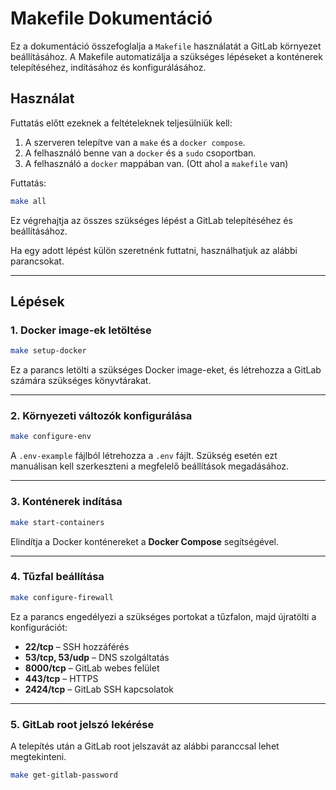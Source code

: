 # Makefile Dokumentáció

Ez a dokumentáció összefoglalja a `Makefile` használatát a GitLab környezet beállításához. A Makefile automatizálja a szükséges lépéseket a konténerek telepítéséhez, indításához és konfigurálásához.

## Használat

Futtatás előtt ezeknek a feltételeknek teljesülniük kell:

1. A szerveren telepítve van a `make` és a `docker compose`.
2. A felhasználó benne van a `docker` és a `sudo` csoportban.
3. A felhasználó a `docker` mappában van. (Ott ahol a `makefile` van)

Futtatás:

```bash
make all
```

Ez végrehajtja az összes szükséges lépést a GitLab telepítéséhez és beállításához.

Ha egy adott lépést külön szeretnénk futtatni, használhatjuk az alábbi parancsokat.

---

## Lépések

### 1. Docker image-ek letöltése

```bash
make setup-docker
```

Ez a parancs letölti a szükséges Docker image-eket, és létrehozza a GitLab számára szükséges könyvtárakat.

---

### 2. Környezeti változók konfigurálása

```bash
make configure-env
```

A `.env-example` fájlból létrehozza a `.env` fájlt. Szükség esetén ezt manuálisan kell szerkeszteni a megfelelő beállítások megadásához.

---

### 3. Konténerek indítása

```bash
make start-containers
```

Elindítja a Docker konténereket a **Docker Compose** segítségével.

---

### 4. Tűzfal beállítása

```bash
make configure-firewall
```

Ez a parancs engedélyezi a szükséges portokat a tűzfalon, majd újratölti a konfigurációt:

- **22/tcp** – SSH hozzáférés
- **53/tcp, 53/udp** – DNS szolgáltatás
- **8000/tcp** – GitLab webes felület
- **443/tcp** – HTTPS
- **2424/tcp** – GitLab SSH kapcsolatok

---

### 5. GitLab root jelszó lekérése

A telepítés után a GitLab root jelszavát az alábbi paranccsal lehet megtekinteni.

```bash
make get-gitlab-password
```
